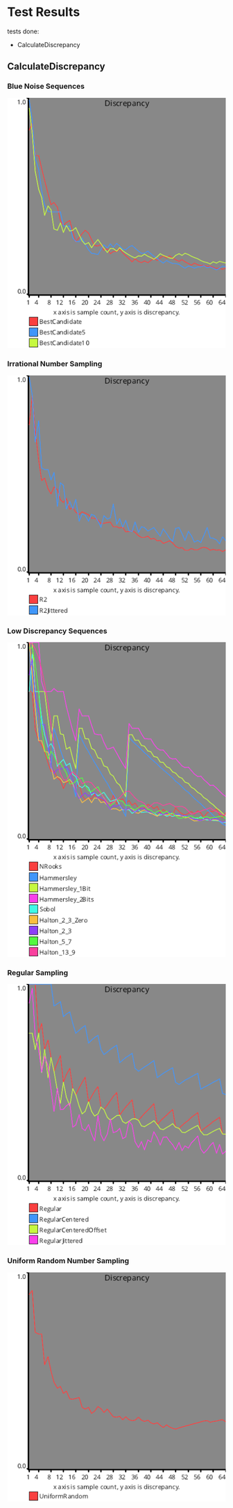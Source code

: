 # Test Results
 tests done:
* CalculateDiscrepancy
## CalculateDiscrepancy
### Blue Noise Sequences
![blue_noise](../../../_2d/samples/blue_noise/CalculateDiscrepancy.png)  
### Irrational Number Sampling
![irrational_numbers](../../../_2d/samples/irrational_numbers/CalculateDiscrepancy.png)  
### Low Discrepancy Sequences
![lds](../../../_2d/samples/lds/CalculateDiscrepancy.png)  
### Regular Sampling
![regular](../../../_2d/samples/regular/CalculateDiscrepancy.png)  
### Uniform Random Number Sampling
![uniform_random](../../../_2d/samples/uniform_random/CalculateDiscrepancy.png)  
